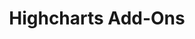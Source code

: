 ---
title:  Highcharts Add-Ons
pageLayout: integrations
description: When our customers tell us they want a new feature, we listen carefully, and if the feature makes sense, we integrate it into our core product. But for edge cases, you may need to override or modify Highcharts’ default functionality by writing your own add-on.<br/>But before you start coding, check out our library of community add-ons. Great minds think alike! Also, check out the community code snippets of cool things you can do with Highcharts’ core library.
---